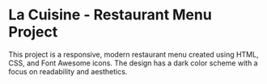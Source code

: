 # La Cuisine - Restaurant Menu Project

This project is a responsive, modern restaurant menu created using HTML, CSS, and Font Awesome icons. The design has a dark color scheme with a focus on readability and aesthetics.

